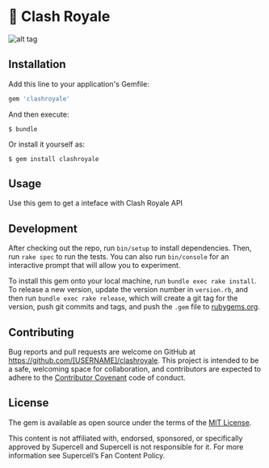 # :crown: Clash Royale 

![alt tag](https://encrypted-tbn1.gstatic.com/images?q=tbn:ANd9GcR0VnDhXhEmXMc2M-F-uCMnei-FK4OzWwdlu_pJtdT7oj8PkxR0uA)

## Installation

Add this line to your application's Gemfile:

```ruby
gem 'clashroyale'
```

And then execute:

    $ bundle

Or install it yourself as:

    $ gem install clashroyale

## Usage

Use this gem to get a inteface with Clash Royale API

## Development

After checking out the repo, run `bin/setup` to install dependencies. Then, run `rake spec` to run the tests. You can also run `bin/console` for an interactive prompt that will allow you to experiment.

To install this gem onto your local machine, run `bundle exec rake install`. To release a new version, update the version number in `version.rb`, and then run `bundle exec rake release`, which will create a git tag for the version, push git commits and tags, and push the `.gem` file to [rubygems.org](https://rubygems.org).

## Contributing

Bug reports and pull requests are welcome on GitHub at https://github.com/[USERNAME]/clashroyale. This project is intended to be a safe, welcoming space for collaboration, and contributors are expected to adhere to the [Contributor Covenant](http://contributor-covenant.org) code of conduct.

## License

The gem is available as open source under the terms of the [MIT License](http://opensource.org/licenses/MIT).

This content is not affiliated with, endorsed, sponsored, or specifically approved by Supercell and Supercell is not responsible for it. For more information see Supercell’s Fan Content Policy.

